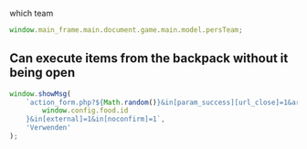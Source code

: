 which team

```js
window.main_frame.main.document.game.main.model.persTeam;
```

## Can execute items from the backpack without it being open

```js
window.showMsg(
	`action_form.php?${Math.random()}&in[param_success][url_close]=1&artifact_id=${
		window.config.food.id
	}&in[external]=1&in[noconfirm]=1`,
	'Verwenden'
);
```
